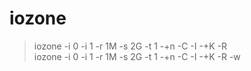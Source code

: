# iozone
> iozone -i 0 -i 1 -r 1M -s 2G -t 1 -+n -C -I -+K -R   
> iozone -i 0 -i 1 -r 1M -s 2G -t 1 -+n -C -I -+K -R -w   
